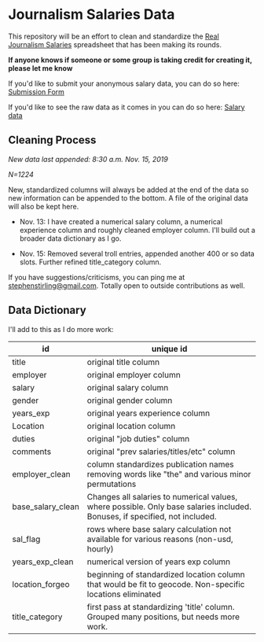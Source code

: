 # Journalism Salaries Data

This repository will be an effort to clean and standardize the [Real Journalism Salaries](https://www.cjr.org/cjr_outbox/google-doc-journalism-media-pay.php) spreadsheet that has been making its rounds.  

**If anyone knows if someone or some group is taking credit for creating it, please let me know** 

If you'd like to submit your anonymous salary data, you can do so here: [Submission Form](https://docs.google.com/forms/d/e/1FAIpQLScws3_GjSHH7LGPdm7r82u1Nj5apstZHD5fiMu6zL_UO9gqRw/viewform)

If you'd like to see the raw data as it comes in you can do so here: [Salary data](https://docs.google.com/forms/d/e/1FAIpQLScws3_GjSHH7LGPdm7r82u1Nj5apstZHD5fiMu6zL_UO9gqRw/viewform)

## Cleaning Process

*New data last appended: 8:30 a.m. Nov. 15, 2019* 

*N=1224*

New, standardized columns will always be added at the end of the data so new information can be appended to the bottom. A file of the original data will also be kept here. 

* Nov. 13: I have created a numerical salary column, a numerical experience column and roughly cleaned employer column. I'll build out a broader data dictionary as I go.  

* Nov. 15: Removed several troll entries, appended another 400 or so data slots. Further refined title_category column.  

If you have suggestions/criticisms, you can ping me at stephenstirling@gmail.com.  Totally open to outside contributions as well.     

## Data Dictionary 

I'll add to this as I do more work:

| id                | unique id                                                                                                                   |
|-------------------|-----------------------------------------------------------------------------------------------------------------------------|
| title             | original title column                                                                                                       |
| employer          | original employer column                                                                                                    |
| salary            | original salary column                                                                                                      |
| gender            | original gender column                                                                                                      |
| years_exp         | original years experience column                                                                                            |
| Location          | original location column                                                                                                    |
| duties            | original "job duties" column                                                                                                |
| comments          | original "prev salaries/titles/etc" column                                                                                  |
| employer_clean    | column standardizes publication names removing words like "the" and various minor permutations                              |
| base_salary_clean | Changes all salaries to numerical values, where possible. Only base salaries included. Bonuses, if specified, not included. |
| sal_flag          | rows where base salary calculation not available for various reasons (non-usd, hourly)                                      |
| years_exp_clean   | numerical version of years exp column                                                                                       |
| location_forgeo   | beginning of standardized location column that would be fit to geocode. Non-specific locations eliminated                   |
| title_category    | first pass at standardizing 'title' column. Grouped many positions, but needs more work.                                    |
